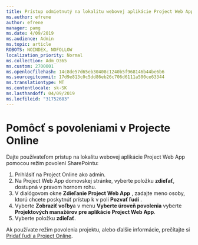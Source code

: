 ```yaml
---
title: Prístup odmietnutý na lokalitu webovej aplikácie Project Web App
ms.author: efrene
author: efrene
manager: pamg
ms.date: 4/09/2019
ms.audience: Admin
ms.topic: article
ROBOTS: NOINDEX, NOFOLLOW
localization_priority: Normal
ms.collection: Adm_O365
ms.custom: 2700001
ms.openlocfilehash: 14c8de57d65eb30408c1240b5f968146b44be6b6
ms.sourcegitcommit: 17d9e813c0c5dd86eb26c706d6111a500ce63344
ms.translationtype: MT
ms.contentlocale: sk-SK
ms.lasthandoff: 04/09/2019
ms.locfileid: "31752683"
---
```

# <a name="help-with-permissions-in-project-online"></a>Pomôcť s povoleniami v Projecte Online

Dajte používateľom prístup na lokalitu webovej aplikácie Project Web App pomocou režim povolení SharePointu:

1. Prihlásiť na Project Online ako admin.
2. Na Project Web App domovskej stránke, vyberte položku **zdieľať**, dostupná v pravom hornom rohu.
3. V dialógovom okne **Zdieľanie Project Web App** , zadajte meno osoby, ktorú chcete poskytnúť prístup k v poli **Pozvať ľudí** .
4. Vyberte **Zobraziť voľby**a v menu **Vyberte úroveň povolenia** vyberte **Projektových manažérov pre aplikácie Project Web App**.
5. Vyberte položku **zdieľať**.

Ak používate režim povolenia projektu, alebo ďalšie informácie, prečítajte si [Pridať ľudí a Project Online](https://docs.microsoft.com/projectonline/step-2-add-people-to-project-online).


  

